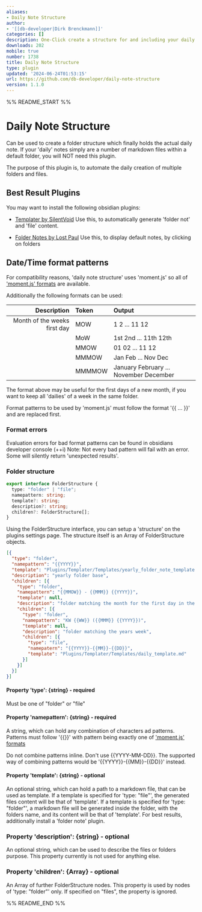 ```yaml
---
aliases:
- Daily Note Structure
author:
- '[[db-developer|Dirk Brenckmann]]'
categories: []
description: One-Click create a structure for and including your daily notes.
downloads: 202
mobile: true
number: 1738
title: Daily Note Structure
type: plugin
updated: '2024-06-24T01:53:15'
url: https://github.com/db-developer/daily-note-structure
version: 1.1.0
---
```


%% README_START %%

# Daily Note Structure

Can be used to create a folder structure which finally holds the actual daily note.
If your 'daily' notes simply are a number of markdown files within a default folder, you will NOT need this plugin.

The purpose of this plugin is, to automate the daily creation of multiple folders and files.

## Best Result Plugins

You may want to install the following obsidian plugins:

- [Templater by SilentVoid](https://obsidian.md/plugins?search=templater)
  Use this, to automatically generate 'folder not' and 'file' content.

- [Folder Notes by Lost Paul](https://obsidian.md/plugins?search=folder%20notes)
  Use this, to display default notes, by clicking on folders

## Date/Time format patterns
For compatibility reasons, 'daily note structure' uses 'moment.js' so all of 
['moment.js' formats](https://momentjs.com/docs/#/displaying/format/) are available.

Additionally the following formats can be used:

| Description                  | Token  | Output                                 |
| ---------------------------: | :----- | :------------------------------------- |
| Month of the weeks first day | MOW    | 1 2 ... 11 12                          |
|                              | MoW    | 1st 2nd ... 11th 12th                  |
|                              | MMOW   | 01 02 ... 11 12                        |
|                              | MMMOW  | Jan Feb ... Nov Dec                    |
|                              | MMMMOW | January February ... November December |

The format above may be useful for the first days of a new month, if you want to keep all 'dailies' of a week in the same folder.

Format patterns to be used by 'moment.js' must follow the format '{{ ... }}' and are replaced first.

### Format errors

Evaluation errors for bad format patterns can be found in obsidians developer console (<shift>+<ctrl>+i)
Note: Not every bad pattern will  fail with an error. Some will silently return 'unexpected results'.

### Folder structure
```typescript
export interface FolderStructure {
  type: "folder" | "file";
  namepattern: string;
  template?: string;
  description?: string;
  children?: FolderStructure[];
}
```

Using the FolderStructure interface, you can setup a 'structure' on the plugins settings page.
The structure itself is an Array of FolderStructure objects.

```json
[{
  "type": "folder",
  "namepattern": "{{YYYY}}",
  "template": "Plugins/Templater/Templates/yearly_folder_note_template.md",
  "description": "yearly folder base",
  "children": [{
    "type": "folder",
    "namepattern": "{{MMOW}} - {{MMM}} {{YYYY}}",
    "template": null,
    "description": "folder matching the month for the first day in the week",
    "children": [{
      "type": "folder",
      "namepattern": "KW {{WW}} ({{MMM}} {{YYYY}})",
      "template": null,
      "description": "folder matching the years week",
      "children": [{
        "type": "file",
        "namepatern": "{{YYYY}}-{{MM}}-{{DD}}",
        "template": "Plugins/Templater/Templates/daily_template.md"
      }]
    }]
  }]
}]
```

#### Property 'type': {string} - required
Must be one of "folder" or "file"

#### Property 'namepattern': {string} - required
A string, which can hold any combination of characters ad patterns.
Patterns must follow '{{<pattern>}}' with pattern being exactly one of ['moment.js' formats](https://momentjs.com/docs/#/displaying/format/)

Do not combine patterns inline. Don't use {{YYYY-MM-DD}}.
The supported way of combining patterns would be '{{YYYY}}-{{MM}}-{{DD}}' instead.

#### Property 'template': {string} - optional
An optional string, which can hold a path to a markdown file, that can be used as template.
If a template is specified for 'type: "file"', the generated files content will be that of 'template'.
If a template is specified for 'type: "folder"', a markdown file will be generated inside the folder, with the folders name, and its content will be that of 'template'. For best results, additionally install a 'folder note' plugin.

### Property 'description': {string} - optional
An optional string, which can be used to describe the files or folders purpose.
This property currently is not used for anything else.

### Property 'children': {Array<FolderStructure>} - optional
An Array of further FolderStructure nodes. This property is used by nodes of 'type: "folder"' only. If specified on "files", the property is ignored.



%% README_END %%